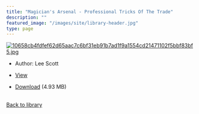 ```yaml
---
title: "Magician's Arsenal - Professional Tricks Of The Trade"
description: ""
featured_image: "/images/site/library-header.jpg"
type: page
---
```


<a href="https://drive.google.com/file/d/1r6v2yrBe3VeTL74yPj8eHb69vRrNG9Qh/view" target="_blank">![10658cb4fdfef62d65aac7c6bf31eb91b7ad1f9a1554cd21471102f5bbf83bf5.jpg](/images/library/10658cb4fdfef62d65aac7c6bf31eb91b7ad1f9a1554cd21471102f5bbf83bf5.jpg)</a>
* Author: Lee Scott
* <a href="https://drive.google.com/file/d/1r6v2yrBe3VeTL74yPj8eHb69vRrNG9Qh/view" target="_blank">View</a>

* [Download](https://drive.google.com/uc?export=download&id=1r6v2yrBe3VeTL74yPj8eHb69vRrNG9Qh) (4.93 MB)

<br />[Back to library](/library/)

